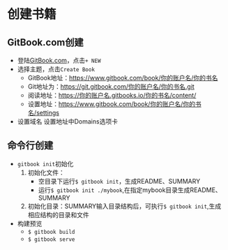# 创建书籍


## GitBook.com创建

* 登陆[GitBook.com](https://www.gitbook.com/)，点击`+ NEW`
* 选择主题，点击`Create Book`
	* GitBook地址：https://www.gitbook.com/book/你的账户名/你的书名
	* Git地址为：https://git.gitbook.com/你的账户名/你的书名.git
	* 阅读地址：https://你的账户名.gitbooks.io/你的书名/content/
	* 设置地址：https://www.gitbook.com/book/你的账户名/你的书名/settings
* 设置域名 设置地址中Domains选项卡


## 命令行创建

* `gitbook init`初始化
	1.	初始化文件：
		*	空目录下运行`$ gitbook init`，生成README、SUMMARY
		*	运行`$ gitbook init ./mybook`,在指定mybook目录生成README、SUMMARY
	2.	初始化目录：SUMMARY输入目录结构后，可执行`$ gitbook init`,生成相应结构的目录和文件
* 构建预览
	* `$ gitbook build`
	* `$ gitbook serve`
